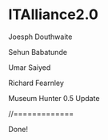 # ITAlliance2.0



Joesph Douthwaite

Sehun Babatunde

Umar Saiyed
 
Richard Fearnley

		
			
Museum Hunter 0.5 Update

					



						
//=============
			

Done!			